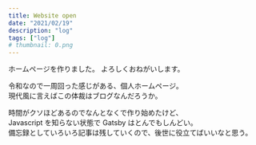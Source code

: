 ```yaml
---
title: Website open
date: "2021/02/19"
description: "log"
tags: ["log"]
# thumbnail: 0.png
---
```


ホームページを作りました。
よろしくおねがいします。

令和なので一周回った感じがある、個人ホームページ。  
現代風に言えばこの体裁はブログなんだろうか。

時間がクソほどあるのでなんとなくで作り始めたけど、  
Javascript を知らない状態で Gatsby はとんでもしんどい。  
備忘録としていろいろ記事は残していくので、後世に役立てばいいなと思う。
